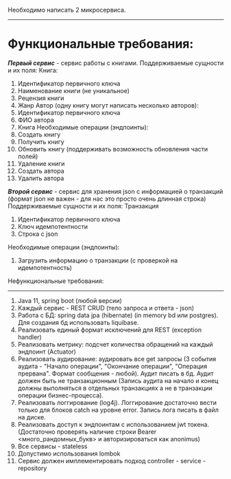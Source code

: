 Необходимо написать 2 микросервиса.
___

Функциональные требования:
========================================================================
**_Первый сервис_** - сервис работы с книгами.
Поддерживаемые сущности и их поля:
Книга:
1) Идентификатор первичного ключа
2) Наименование книги (не уникальное)
3) Рецензия книги
4) Жанр
   Автор (одну книгу могут написать несколько авторов):
1) Идентификатор первичного ключа
2) ФИО автора
3) Книга
   Необходимые операции (эндпоинты):
1) Создать книгу
2) Получить книгу
3) Обновить книгу (поддерживать возможность обновления части полей)
4) Удаление книги
5) Создать автора
6) Удалить автора

**_Второй сервис_** - сервис для хранения json с информацией о транзакций (формат json не важен - для нас это просто очень длинная строка)
Поддерживаемые сущности и их поля:
Транзакция
1) Идентификатор первичного ключа
2) Ключ идемпотентности
3) Строка с json

Необходимые операции (эндпоинты):
1) Загрузить информацию о транзакции (с проверкой на идемпотентность)



Нефункциональные требования:
___
1) Java 11, spring boot (любой версии)
2) Каждый сервис - REST CRUD (тело запроса и ответа - json)
3) Работа с БД: spring data jpa (hibernate) (in memory bd или postgres). Для создания бд использовать liquibase.
4) Реализовать единый формат исключений для REST (exception handler)
5) Реализовать метрику: подсчет количества обращений на каждый эндпоинт (Actuator)
6) Реализовать аудирование: аудировать все get запросы (3 события аудита - "Начало операции", "Окончание операции", "Операция прервана". Формат сообщения - любой). Аудит писать в бд. Аудит должен быть не транзакционным (Запись аудита на начало и конец должны выполняться в отдельных транзакциях а не в транзакции операции бизнес-процесса).
7) Реализовать логгирование (log4j). Логгирование достаточно вести только для блоков catch на уровне error. Запись лога писать в файл на диске.
8) Реализовать доступ к эндпоинтам с использованием jwt токена. (Достаточно проверять наличие строки Bearer <много_рандомных_букв> и авторизироваться как anonimus)
9) Все сервисы - stateless
10) Допустимо использования lombok
11) Сервис должен имплементировать подход controller - service - repository

